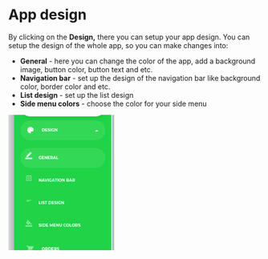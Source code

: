 # App design

By clicking on the **Design,** there you can setup your app design. You can setup the design of the whole app, so you can make changes into:

* **General** - here you can change the color of the app, add a background image, button color, button text and etc.
* **Navigation bar** - set up the design of the navigation bar like background color, border color and etc. 
* **List design** - set up the list design
* **Side menu colors** - choose the color for your side menu

![](../.gitbook/assets/screenshot%20%2812%29.png)



